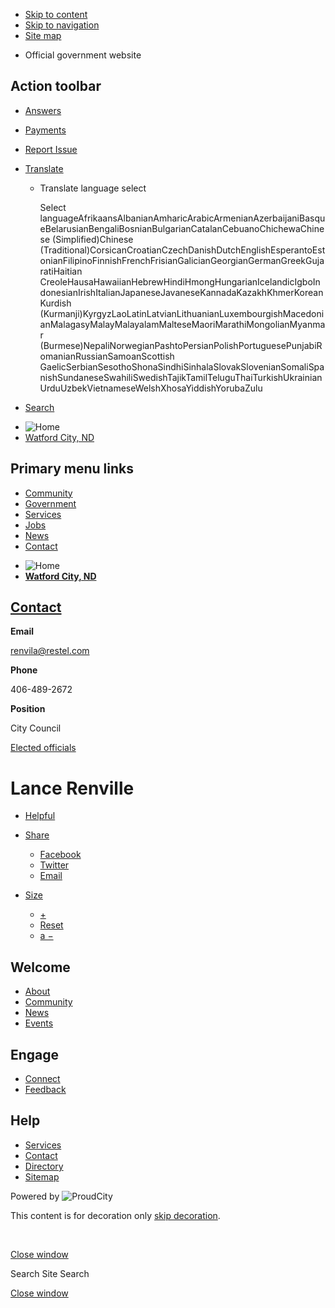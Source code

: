 - [Skip to content](https://cityofwatfordcity.gov/contacts/lance-renville/)
- [Skip to navigation](https://cityofwatfordcity.gov/contacts/lance-renville/)
- [Site map](https://cityofwatfordcity.gov/sitemap)

<!--THE END-->

- Official government website

## Action toolbar

- [Answers](https://cityofwatfordcity.gov/contacts/lance-renville "Answers")
- [Payments](https://cityofwatfordcity.gov/contacts/lance-renville "Payments")
- [Report Issue](https://cityofwatfordcity.gov/contacts/lance-renville "Report Issue")
- [Translate](https://cityofwatfordcity.gov/contacts/lance-renville "Translate")
  
  - Translate language select
    
    Select languageAfrikaansAlbanianAmharicArabicArmenianAzerbaijaniBasqueBelarusianBengaliBosnianBulgarianCatalanCebuanoChichewaChinese (Simplified)Chinese (Traditional)CorsicanCroatianCzechDanishDutchEnglishEsperantoEstonianFilipinoFinnishFrenchFrisianGalicianGeorgianGermanGreekGujaratiHaitian CreoleHausaHawaiianHebrewHindiHmongHungarianIcelandicIgboIndonesianIrishItalianJapaneseJavaneseKannadaKazakhKhmerKoreanKurdish (Kurmanji)KyrgyzLaoLatinLatvianLithuanianLuxembourgishMacedonianMalagasyMalayMalayalamMalteseMaoriMarathiMongolianMyanmar (Burmese)NepaliNorwegianPashtoPersianPolishPortuguesePunjabiRomanianRussianSamoanScottish GaelicSerbianSesothoShonaSindhiSinhalaSlovakSlovenianSomaliSpanishSundaneseSwahiliSwedishTajikTamilTeluguThaiTurkishUkrainianUrduUzbekVietnameseWelshXhosaYiddishYorubaZulu

<!--THE END-->

- [Search](https://cityofwatfordcity.gov/contacts/lance-renville "Search")

<!--THE END-->

- ![Home](https://storage.googleapis.com/proudcity/watfordcitynd/2024/07/MC-WatfordCity-Logo-FC.pdf-213x64.png "Home")
- [Watford City, ND](https://cityofwatfordcity.gov "Home")

## Primary menu links

- [Community](https://cityofwatfordcity.gov/community)
- [Government](https://cityofwatfordcity.gov/government)
- [Services](https://cityofwatfordcity.gov/services)
- [Jobs](https://cityofwatfordcity.gov/jobs-2)
- [News](https://cityofwatfordcity.gov/news)
- [Contact](https://cityofwatfordcity.gov/contact)

<!--THE END-->

- ![Home](https://storage.googleapis.com/proudcity/watfordcitynd/2024/07/MC-WatfordCity-Logo-FC.pdf-213x64.png "Home")
- [**Watford City, ND**](https://cityofwatfordcity.gov "Home")

## [Contact](https://cityofwatfordcity.gov/contact)

**Email**

[renvila@restel.com](mailto:renvila@restel.com)

**Phone**

406-489-2672

**Position**

City Council

[Elected officials](https://cityofwatfordcity.gov/contact?filter_categories%5B%5D=57)

# Lance Renville

- [Helpful](https://cityofwatfordcity.gov/contacts/lance-renville "This page makes me proud")
- [Share](https://cityofwatfordcity.gov/contacts/lance-renville)
  
  - [Facebook](https://www.facebook.com/sharer/sharer.php?u=https%3A%2F%2Fcityofwatfordcity.gov%2Fcontacts%2Flance-renville%3Fstaff-member%3Dlance-renville%26post_type%3Dstaff-member%26name%3Dlance-renville "Share on Facebook")
  - [Twitter](https://twitter.com/share?url=https%3A%2F%2Fcityofwatfordcity.gov%2Fcontacts%2Flance-renville%3Fstaff-member%3Dlance-renville%26post_type%3Dstaff-member%26name%3Dlance-renville "Share on Twitter")
  - [Email](mailto:?subject=Lance%20Renville%20from%20Watford%20City%2C%20ND&body=Read%20more%3A%20https%3A%2F%2Fcityofwatfordcity.gov%2Fcontacts%2Flance-renville%3Fstaff-member%3Dlance-renville%26post_type%3Dstaff-member%26name%3Dlance-renville "Share by Email")
- [Size](https://cityofwatfordcity.gov/contacts/lance-renville)
  
  - [+](https://cityofwatfordcity.gov/contacts/lance-renville "Increase Font Size")
  - [Reset](https://cityofwatfordcity.gov/contacts/lance-renville "Reset Font Size")
  - [a −](https://cityofwatfordcity.gov/contacts/lance-renville "Decrease Font Size")

## Welcome

- [About](https://cityofwatfordcity.gov/about)
- [Community](https://cityofwatfordcity.gov/community)
- [News](https://cityofwatfordcity.gov/news)
- [Events](https://www.watfordcityevents.com/all/Calendar/List)

## Engage

- [Connect](https://cityofwatfordcity.gov/connect)
- [Feedback](https://cityofwatfordcity.gov/feedback)

## Help

- [Services](https://cityofwatfordcity.gov/services)
- [Contact](https://cityofwatfordcity.gov/contact)
- [Directory](https://cityofwatfordcity.gov/directory)
- [Sitemap](https://cityofwatfordcity.gov/sitemap)

Powered by ![ProudCity](https://cityofwatfordcity.gov/wp-content/plugins/wp-proud-core/assets/images/logo-white-1x.png)

This content is for decoration only [skip decoration](https://cityofwatfordcity.gov/contacts/lance-renville/).

<!--THE END-->

 

[Close window](https://cityofwatfordcity.gov/contacts/lance-renville)

Search Site Search

[Close window](https://cityofwatfordcity.gov/contacts/lance-renville)